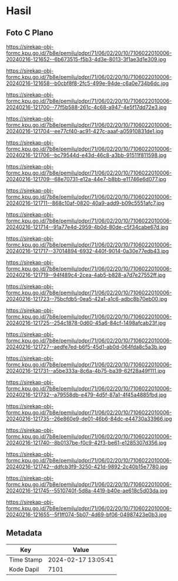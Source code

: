 # Hasil

## Foto C Plano

https://sirekap-obj-formc.kpu.go.id/7b8e/pemilu/pdpr/71/06/02/20/10/7106022010006-20240216-121652--6b673515-f5b3-4d3e-8013-3f1ae3d1e309.jpg

https://sirekap-obj-formc.kpu.go.id/7b8e/pemilu/pdpr/71/06/02/20/10/7106022010006-20240216-121658--b0cbf8f8-2fc5-499e-94de-c6a0e734b6dc.jpg

https://sirekap-obj-formc.kpu.go.id/7b8e/pemilu/pdpr/71/06/02/20/10/7106022010006-20240216-121700--77f5b588-261c-4c68-a947-4e5f17dd72e3.jpg

https://sirekap-obj-formc.kpu.go.id/7b8e/pemilu/pdpr/71/06/02/20/10/7106022010006-20240216-121704--ee77cf40-ac91-427c-aaaf-a05910831de1.jpg

https://sirekap-obj-formc.kpu.go.id/7b8e/pemilu/pdpr/71/06/02/20/10/7106022010006-20240216-121706--bc79544d-e43d-46c8-a3bb-91511f811598.jpg

https://sirekap-obj-formc.kpu.go.id/7b8e/pemilu/pdpr/71/06/02/20/10/7106022010006-20240216-121709--68e70731-e12a-44e7-b8bb-e11746e6d077.jpg

https://sirekap-obj-formc.kpu.go.id/7b8e/pemilu/pdpr/71/06/02/20/10/7106022010006-20240216-121711--868c10af-0820-40a9-add9-b09c5551afc7.jpg

https://sirekap-obj-formc.kpu.go.id/7b8e/pemilu/pdpr/71/06/02/20/10/7106022010006-20240216-121714--91a77e4d-2959-4b0d-80de-c5f34cabe67d.jpg

https://sirekap-obj-formc.kpu.go.id/7b8e/pemilu/pdpr/71/06/02/20/10/7106022010006-20240216-121717--37014894-6932-440f-9014-0a30e77edb43.jpg

https://sirekap-obj-formc.kpu.go.id/7b8e/pemilu/pdpr/71/06/02/20/10/7106022010006-20240216-121719--94f489c4-2cea-4ab5-b828-a7d7e27552ff.jpg

https://sirekap-obj-formc.kpu.go.id/7b8e/pemilu/pdpr/71/06/02/20/10/7106022010006-20240216-121723--75bcfdb5-0ea5-42a1-a1c6-adbc8b70eb00.jpg

https://sirekap-obj-formc.kpu.go.id/7b8e/pemilu/pdpr/71/06/02/20/10/7106022010006-20240216-121725--254c1878-0d60-45a6-84cf-1498afcab23f.jpg

https://sirekap-obj-formc.kpu.go.id/7b8e/pemilu/pdpr/71/06/02/20/10/7106022010006-20240216-121727--aedfe7ed-b6f5-45d1-ab0d-064fda8c5a3b.jpg

https://sirekap-obj-formc.kpu.go.id/7b8e/pemilu/pdpr/71/06/02/20/10/7106022010006-20240216-121731--a5be333a-8c6a-4b75-ba39-62f28a49f111.jpg

https://sirekap-obj-formc.kpu.go.id/7b8e/pemilu/pdpr/71/06/02/20/10/7106022010006-20240216-121732--a79558db-e479-4d5f-87a1-4f45a4885fbd.jpg

https://sirekap-obj-formc.kpu.go.id/7b8e/pemilu/pdpr/71/06/02/20/10/7106022010006-20240216-121735--26e860e9-de01-46b6-84dc-e44730a33966.jpg

https://sirekap-obj-formc.kpu.go.id/7b8e/pemilu/pdpr/71/06/02/20/10/7106022010006-20240216-121740--8b0137be-f0c9-42f3-be61-e1285307d356.jpg

https://sirekap-obj-formc.kpu.go.id/7b8e/pemilu/pdpr/71/06/02/20/10/7106022010006-20240216-121742--ddfcb3f9-3250-421d-9892-2c40b15e7780.jpg

https://sirekap-obj-formc.kpu.go.id/7b8e/pemilu/pdpr/71/06/02/20/10/7106022010006-20240216-121745--5510740f-5d8a-4419-b40e-ae618c5d03da.jpg

https://sirekap-obj-formc.kpu.go.id/7b8e/pemilu/pdpr/71/06/02/20/10/7106022010006-20240216-121655--5f1ff074-5b07-4d69-bf06-04987423e0b3.jpg


## Metadata

| Key        | Value               |
| ---------- | ------------------- |
| Time Stamp | 2024-02-17 13:05:41 |
| Kode Dapil | 7101                |



